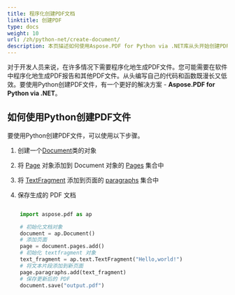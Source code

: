 ```yaml
---
title: 程序化创建PDF文档
linktitle: 创建PDF
type: docs
weight: 10
url: /zh/python-net/create-document/
description: 本页描述如何使用Aspose.PDF for Python via .NET库从头开始创建PDF文档。
---
```


对于开发人员来说，在许多情况下需要程序化地生成PDF文件。您可能需要在软件中程序化地生成PDF报告和其他PDF文件。从头编写自己的代码和函数既漫长又低效。要使用Python创建PDF文件，有一个更好的解决方案 - **Aspose.PDF for Python via .NET**。

## 如何使用Python创建PDF文件

要使用Python创建PDF文件，可以使用以下步骤。

1. 创建一个[Document](https://reference.aspose.com/pdf/python-net/aspose.pdf/document/)类的对象

1. 将 [Page](https://reference.aspose.com/pdf/python-net/aspose.pdf/page/) 对象添加到 Document 对象的 [Pages](https://reference.aspose.com/pdf/python-net/aspose.pdf/document/#properties) 集合中
1. 将 [TextFragment](https://reference.aspose.com/pdf/python-net/aspose.pdf.text/textfragment/) 添加到页面的 [paragraphs](https://reference.aspose.com/pdf/python-net/aspose.pdf/page/#properties) 集合中
1. 保存生成的 PDF 文档

```python

    import aspose.pdf as ap

    # 初始化文档对象
    document = ap.Document()
    # 添加页面
    page = document.pages.add()
    # 初始化 textfragment 对象
    text_fragment = ap.text.TextFragment("Hello,world!")
    # 将文本片段添加到新页面
    page.paragraphs.add(text_fragment)
    # 保存更新后的 PDF
    document.save("output.pdf")
```